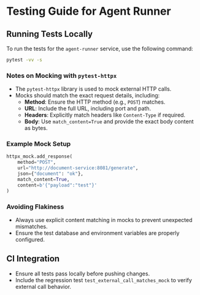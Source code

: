 # Testing Guide for Agent Runner

## Running Tests Locally

To run the tests for the `agent-runner` service, use the following command:

```bash
pytest -vv -s
```

### Notes on Mocking with `pytest-httpx`
- The `pytest-httpx` library is used to mock external HTTP calls.
- Mocks should match the exact request details, including:
  - **Method**: Ensure the HTTP method (e.g., `POST`) matches.
  - **URL**: Include the full URL, including port and path.
  - **Headers**: Explicitly match headers like `Content-Type` if required.
  - **Body**: Use `match_content=True` and provide the exact body content as bytes.

### Example Mock Setup
```python
httpx_mock.add_response(
    method="POST",
    url="http://document-service:8081/generate",
    json={"document": "ok"},
    match_content=True,
    content=b'{"payload":"test"}'
)
```

### Avoiding Flakiness
- Always use explicit content matching in mocks to prevent unexpected mismatches.
- Ensure the test database and environment variables are properly configured.

## CI Integration
- Ensure all tests pass locally before pushing changes.
- Include the regression test `test_external_call_matches_mock` to verify external call behavior.